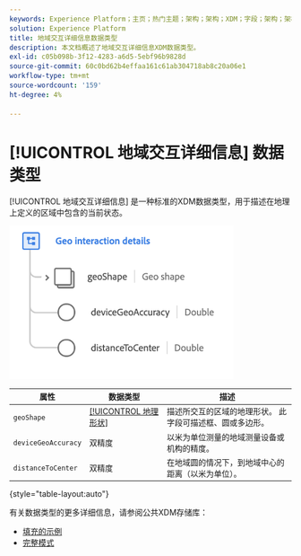 ```yaml
---
keywords: Experience Platform；主页；热门主题；架构；架构；XDM；字段；架构；架构；信标；交互详细信息；数据类型；数据类型；
solution: Experience Platform
title: 地域交互详细信息数据类型
description: 本文档概述了地域交互详细信息XDM数据类型。
exl-id: c05b098b-3f12-4283-a6d5-5ebf96b9828d
source-git-commit: 60c0bd62b4effaa161c61ab304718ab8c20a06e1
workflow-type: tm+mt
source-wordcount: '159'
ht-degree: 4%

---
```


# [!UICONTROL 地域交互详细信息] 数据类型

[!UICONTROL 地域交互详细信息] 是一种标准的XDM数据类型，用于描述在地理上定义的区域中包含的当前状态。

<img src="../images/data-types/geo-interaction-details.png" width="400" /><br />

| 属性 | 数据类型 | 描述 |
| --- | --- | --- |
| `geoShape` | [[!UICONTROL 地理形状]](./geo-shape.md) | 描述所交互的区域的地理形状。 此字段可描述框、圆或多边形。 |
| `deviceGeoAccuracy` | 双精度 | 以米为单位测量的地域测量设备或机构的精度。 |
| `distanceToCenter` | 双精度 | 在地域圆的情况下，到地域中心的距离（以米为单位）。 |

{style=&quot;table-layout:auto&quot;}

有关数据类型的更多详细信息，请参阅公共XDM存储库：

* [填充的示例](https://github.com/adobe/xdm/blob/master/components/datatypes/geo-interaction-details.example.1.json)
* [完整模式](https://github.com/adobe/xdm/blob/master/components/datatypes/geo-interaction-details.schema.json)
